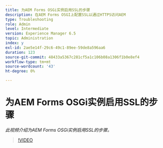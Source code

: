 ```yaml
---
title: 为AEM Forms OSGi实例启用SSL的步骤
description: 在AEM Forms OSGI上配置SSL以通过HTTPS访问AEM
type: Troubleshooting
role: Admin
level: Intermediate
version: Experience Manager 6.5
topic: Administration
index: y
exl-id: 2ae5e14f-29c6-49c1-89ee-59de8a596aa6
duration: 123
source-git-commit: 48433a5367c281cf5a1c106b08a1306f1b0e8ef4
workflow-type: tm+mt
source-wordcount: '43'
ht-degree: 0%

---
```


# 为AEM Forms OSGi实例启用SSL的步骤

*此视频介绍为AEM Forms OSGi实例启用SSL的步骤。*

>[!VIDEO](https://video.tv.adobe.com/v/3418369?quality=12&learn=on&captions=chi_hans)
